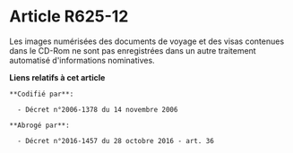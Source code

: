 # Article R625-12

Les images numérisées des documents de voyage et des visas contenues dans le CD-Rom ne sont pas enregistrées dans un autre
traitement automatisé d'informations nominatives.

**Liens relatifs à cet article**

	**Codifié par**:

	  - Décret n°2006-1378 du 14 novembre 2006

	**Abrogé par**:

	  - Décret n°2016-1457 du 28 octobre 2016 - art. 36
